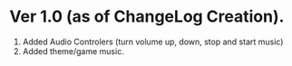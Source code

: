 # Ver 1.0 (as of ChangeLog Creation).
1. Added Audio Controlers (turn volume up, down, stop and start music)
2. Added theme/game music.
